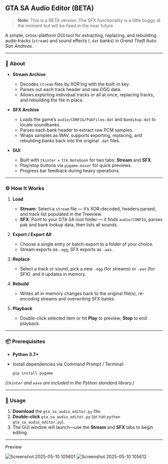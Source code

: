 ## GTA SA Audio Editor (BETA)

> **Note**: This is a BETA version. The SFX functionality is a little buggy at the moment but will be fixed in the near future.

A simple, cross-platform GUI tool for extracting, replacing, and rebuilding audio tracks (`stream`) and sound effects (`.dat` banks) in *Grand Theft Auto: San Andreas*.

---

### 📝 About

* **Stream Archive**

  * Decodes `stream` files by XOR’ing with the built-in key.
  * Parses out each track header and raw OGG data.
  * Allows exporting individual tracks or all at once, replacing tracks, and rebuilding the file in place.

* **SFX Archive**

  * Loads the game’s `audio/CONFIG/PakFiles.dat` and `BankLkup.dat` to locate soundbanks.
  * Parses each bank header to extract raw PCM samples.
  * Wraps samples as WAV, supports exporting, replacing, and rebuilding banks back into the original `.dat` files.

* **GUI**

  * Built with `tkinter` + `ttk.Notebook` for two tabs: **Stream** and **SFX**.
  * Play/stop buttons via `pygame.mixer` for quick previews.
  * Progress bar feedback during heavy operations.

---

### ⚙️ How It Works

1. **Load**

   * **Stream**: Select a `stream` file — it’s XOR-decoded, headers parsed, and track list populated in the Treeview.
   * **SFX**: Point to your GTA SA root folder — it finds `audio/CONFIG`, parses pak and bank lookup data, then lists all sounds.

2. **Export / Export All**

   * Choose a single entry or batch-export to a folder of your choice.
   * Stream exports as `.ogg`; SFX exports as `.wav`.

3. **Replace**

   * Select a track or sound, pick a new `.ogg` (for streams) or `.wav` (for SFX), and it updates in memory.

4. **Rebuild**

   * Writes all in-memory changes back to the original file(s), re-encoding streams and overwriting SFX banks.

5. **Playback**

   * Double-click selected item or hit **Play** to preview; **Stop** to end playback.

---

### 📦 Prerequisites

* **Python 3.7+**
* Install dependencies via Command Prompt / Terminal:

  ```bash
  pip install pygame
  ```

*(`tkinter` and `wave` are included in the Python standard library.)*

---

### 🚀 Usage

1. **Download** the `gta_sa_audio_editor.py` file.
2. **Double-click** `gta_sa_audio_editor.py` (or run `python gta_sa_audio_editor.py`).
3. The GUI window will launch—use the **Stream** and **SFX** tabs to begin editing.

---
Preview

![Screenshot 2025-05-10 105601](https://github.com/user-attachments/assets/f4520fb3-d300-41ee-8a93-40e75659ec14)
![Screenshot 2025-05-10 105612](https://github.com/user-attachments/assets/17ec4be7-b76f-4dcc-8877-207356c6fe6f)

